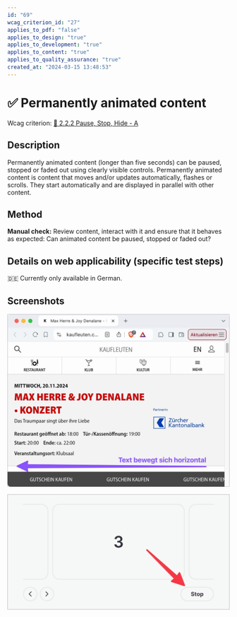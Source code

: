 ```yaml
---
id: "69"
wcag_criterion_id: "27"
applies_to_pdf: "false"
applies_to_design: "true"
applies_to_development: "true"
applies_to_content: "true"
applies_to_quality_assurance: "true"
created_at: "2024-03-15 13:48:53"
---
```


# ✅ Permanently animated content

Wcag criterion: [📜 2.2.2 Pause, Stop, Hide - A](..)

## Description

Permanently animated content (longer than five seconds) can be paused, stopped or faded out using clearly visible controls. Permanently animated content is content that moves and/or updates automatically, flashes or scrolls. They start automatically and are displayed in parallel with other content.

## Method

**Manual check:** Review content, interact with it and ensure that it behaves as expected: Can animated content be paused, stopped or faded out?

## Details on web applicability (specific test steps)

🇩🇪 Currently only available in German.

## Screenshots

![Ein horizontal scrollender Werbe-Text](images/ein-horizontal-scrollender-werbe-text.png)

![Ein Karussell mit Autoplay- und entsprechender Stop-Funktion](images/ein-karussell-mit-autoplay-und-entsprechender-stop-funktion.png)